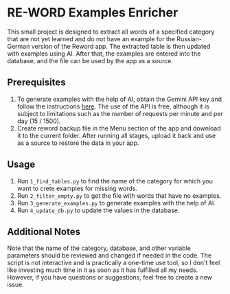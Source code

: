 # RE-WORD Examples Enricher
This small project is designed to extract all words of a specified category that are not yet learned and do not have an example for the Russian-German version of the Reword app. The extracted table is then updated with examples using AI. After that, the examples are entered into the database, and the file can be used by the app as a source.

## Prerequisites
1. To generate examples with the help of AI, obtain the Gemini API key and follow the instructions [here](https://ai.google.dev/gemini-api/docs/api-key#linuxmacos---bash). The use of the API is free, although it is subject to limitations such as the number of requests per minute and per day (15 / 1500).
2. Create reword backup file in the Menu section of the app and download it to the current folder. After running all stages, upload it back and use as a source to restore the data in your app.

## Usage
1. Run `1_find_tables.py` to find the name of the category for which you want to crete examples for missing words.
2. Run `2_filter_empty.py` to get the file with words that have no examples.
3. Run `3_generate_examples.py` to generate examples with the help of AI.
4. Run `4_update_db.py` to update the values in the database.

## Additional Notes
Note that the name of the category, database, and other variable parameters should be reviewed and changed if needed in the code. The script is not interactive and is practically a one-time use tool, so I don't feel like investing much time in it as soon as it has fulfilled all my needs. However, if you have questions or suggestions, feel free to create a new issue.
